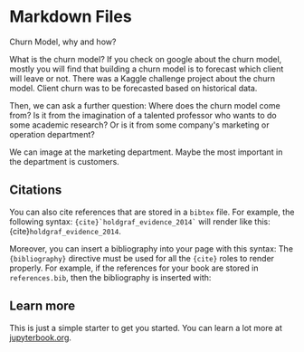 # Markdown Files

Churn Model, why and how?

What is the churn model?
If you check on google about the churn model, mostly you will find that building a churn model is to forecast which client will leave or not. There was a Kaggle challenge project about the churn model. Client churn was to be forecasted based on historical data.

Then, we can ask a further question: Where does the churn model come from? Is it from the imagination of a talented professor who wants to do some academic research? Or is it from some company's marketing or operation department? 

We can image at the marketing department. Maybe the most important in the department is customers. 
## Citations

You can also cite references that are stored in a `bibtex` file. For example,
the following syntax: `` {cite}`holdgraf_evidence_2014` `` will render like
this: {cite}`holdgraf_evidence_2014`.

Moreover, you can insert a bibliography into your page with this syntax:
The `{bibliography}` directive must be used for all the `{cite}` roles to
render properly.
For example, if the references for your book are stored in `references.bib`,
then the bibliography is inserted with:


## Learn more

This is just a simple starter to get you started.
You can learn a lot more at [jupyterbook.org](https://jupyterbook.org).
